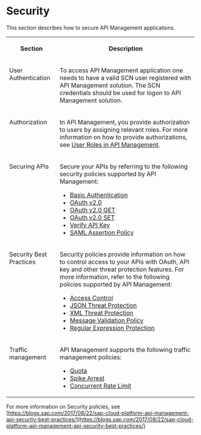 <!-- loiof1f997c71cdc40e9a0735edf2572840c -->

# Security

This section describes how to secure API Management applications.


<table>
<tr>
<th valign="top">

Section

</th>
<th valign="top">

Description

</th>
</tr>
<tr>
<td valign="top">

User Authentication

</td>
<td valign="top">

To access API Management application one needs to have a valid SCN user registered with API Management solution. The SCN credentials should be used for logon to API Management solution.

</td>
</tr>
<tr>
<td valign="top">

Authorization

</td>
<td valign="top">

In API Management, you provide authorization to users by assigning relevant roles. For more information on how to provide authorizations, see [User Roles in API Management](APIM-Initial-Setup/user-roles-in-api-management-911ca5a.md).

</td>
</tr>
<tr>
<td valign="top">

Securing APIs

</td>
<td valign="top">

Secure your APIs by referring to the following security policies supported by API Management:

-   [Basic Authentication](basic-authentication-693c0d1.md)
-   [OAuth v2.0](oauth-v2-0-09b5abb.md)
-   [OAuth v2.0 GET](oauth-v2-0-get-2e507ea.md)
-   [OAuth v2.0 SET](oauth-v2-0-set-161c1e3.md)
-   [Verify API Key](verify-api-key-4d15a04.md)
-   [SAML Assertion Policy](saml-assertion-policy-3882208.md)



</td>
</tr>
<tr>
<td valign="top">

Security Best Practices

</td>
<td valign="top">

Security policies provide information on how to control access to your APIs with OAuth, API key and other threat protection features. For more information, refer to the following policies supported by API Management:

-   [Access Control](access-control-3f72aea.md)
-   [JSON Threat Protection](json-threat-protection-952cbd7.md)
-   [XML Threat Protection](xml-threat-protection-3de6615.md)
-   [Message Validation Policy](message-validation-policy-e68da2f.md)
-   [Regular Expression Protection](regular-expression-protection-0118f91.md)



</td>
</tr>
<tr>
<td valign="top">

Traffic management

</td>
<td valign="top">

API Management supports the following traffic management policies:

-   [Quota](quota-1f742c1.md)
-   [Spike Arrest](spike-arrest-bf441dc.md)
-   [Concurrent Rate Limit](concurrent-rate-limit-8f22baa.md)



</td>
</tr>
</table>

For more information on Security policies, see [https://blogs.sap.com/2017/08/22/sap-cloud-platform-api-management-api-security-best-practices/](https://blogs.sap.com/2017/08/22/sap-cloud-platform-api-management-api-security-best-practices/) 

